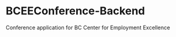 BCEEConference-Backend
======================

Conference application for BC Center for Employment Excellence
